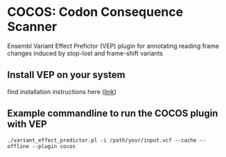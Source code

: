 

# COCOS: Codon Consequence Scanner 
Ensembl Variant Effect Prefictor (VEP) plugin for annotating reading frame changes induced by stop-lost and frame-shift variants

## Install VEP on your system
find installation instructions here (<a href=http://useast.ensembl.org/info/docs/tools/vep/script/vep_download.html>link</a>)

## Example commandline to run the COCOS plugin with VEP

```
./variant_effect_predictor.pl -i /path/your/input.vcf --cache --offline --plugin cocos
```
